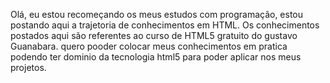 Olá, eu estou recomeçando os meus estudos com programação, estou postando aqui a trajetoria de conhecimentos em HTML. 
Os conhecimentos postados aqui são referentes ao curso de HTML5 gratuito do gustavo Guanabara.
quero pooder colocar meus conhecimentos em pratica podendo ter dominio da tecnologia html5 para poder aplicar nos meus projetos.
